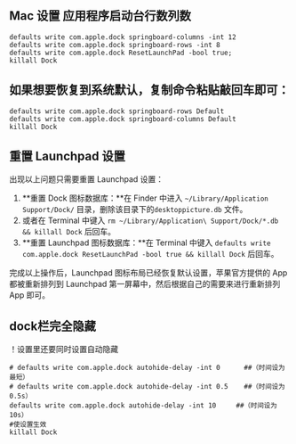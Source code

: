 ## Mac 设置 应用程序启动台行数列数

```
defaults write com.apple.dock springboard-columns -int 12
defaults write com.apple.dock springboard-rows -int 8
defaults write com.apple.dock ResetLaunchPad -bool true;
killall Dock
```

## 如果想要恢复到系统默认，复制命令粘贴敲回车即可：

```
defaults write com.apple.dock springboard-rows Default
defaults write com.apple.dock springboard-columns Default
killall Dock
```

## 重置 Launchpad 设置

出现以上问题只需要重置 Launchpad 设置：

1. **重置 Dock 图标数据库：**在 Finder 中进入 `~/Library/Application Support/Dock/` 目录，删除该目录下的`desktoppicture.db` 文件。
2. 或者在 Terminal 中键入 `rm ~/Library/Application\ Support/Dock/*.db && killall Dock` 后回车。
3. **重置 Launchpad 图标数据库：**在 Terminal 中键入 `defaults write com.apple.dock ResetLaunchPad -bool true && killall Dock` 后回车。

完成以上操作后，Launchpad 图标布局已经恢复默认设置，苹果官方提供的 App 都被重新排列到 Launchpad 第一屏幕中，然后根据自己的需要来进行重新排列 App 即可。

## dock栏完全隐藏
！设置里还要同时设置自动隐藏
```applescript
# defaults write com.apple.dock autohide-delay -int 0      ##（时间设为最短）
# defaults write com.apple.dock autohide-delay -int 0.5    ##（时间设为 0.5s）
defaults write com.apple.dock autohide-delay -int 10     ##（时间设为 10s）
#使设置生效
killall Dock
```
